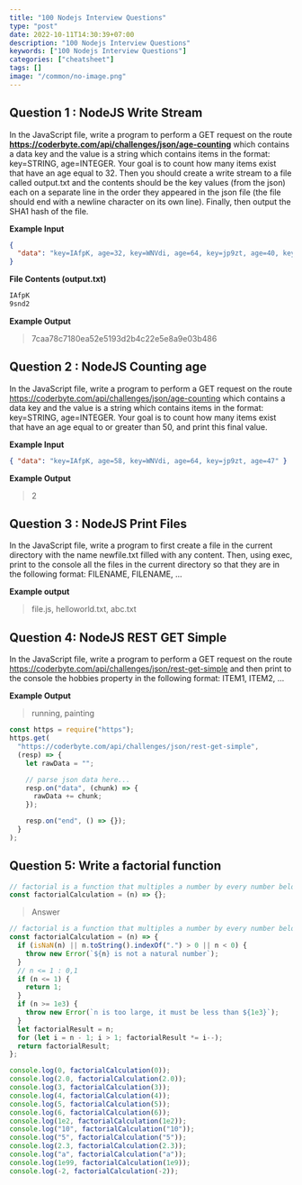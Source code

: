 ```yaml
---
title: "100 Nodejs Interview Questions"
type: "post"
date: 2022-10-11T14:30:39+07:00
description: "100 Nodejs Interview Questions"
keywords: ["100 Nodejs Interview Questions"]
categories: ["cheatsheet"]
tags: []
image: "/common/no-image.png"
---
```


## Question 1 : NodeJS Write Stream

In the JavaScript file, write a program to perform a GET request on the route **https://coderbyte.com/api/challenges/json/age-counting** which contains a data key and the value is a string which contains items in the format: key=STRING, age=INTEGER. Your goal is to count how many items exist that have an age equal to 32. Then you should create a write stream to a file called output.txt and the contents should be the key values (from the json) each on a separate line in the order they appeared in the json file (the file should end with a newline character on its own line). Finally, then output the SHA1 hash of the file.

**Example Input**

```json
{
  "data": "key=IAfpK, age=32, key=WNVdi, age=64, key=jp9zt, age=40, key=9snd2, age=32"
}
```

**File Contents (output.txt)**

```txt
IAfpK
9snd2
```

**Example Output**

> 7caa78c7180ea52e5193d2b4c22e5e8a9e03b486

## Question 2 : NodeJS Counting age

In the JavaScript file, write a program to perform a GET request on the route https://coderbyte.com/api/challenges/json/age-counting which contains a data key and the value is a string which contains items in the format: key=STRING, age=INTEGER. Your goal is to count how many items exist that have an age equal to or greater than 50, and print this final value.

**Example Input**

```json
{ "data": "key=IAfpK, age=58, key=WNVdi, age=64, key=jp9zt, age=47" }
```

**Example Output**

> 2

## Question 3 : NodeJS Print Files

In the JavaScript file, write a program to first create a file in the current directory with the name newfile.txt filled with any content. Then, using exec, print to the console all the files in the current directory so that they are in the following format: FILENAME, FILENAME, ...

**Example output**

> file.js, helloworld.txt, abc.txt

## Question 4: NodeJS REST GET Simple

In the JavaScript file, write a program to perform a GET request on the route https://coderbyte.com/api/challenges/json/rest-get-simple and then print to the console the hobbies property in the following format: ITEM1, ITEM2, ...

**Example Output**

> running, painting

```js
const https = require("https");
https.get(
  "https://coderbyte.com/api/challenges/json/rest-get-simple",
  (resp) => {
    let rawData = "";

    // parse json data here...
    resp.on("data", (chunk) => {
      rawData += chunk;
    });

    resp.on("end", () => {});
  }
);
```

## Question 5: Write a factorial function

```js
// factorial is a function that multiples a number by every number below it till 1
const factorialCalculation = (n) => {};
```

> Answer

```js
// factorial is a function that multiples a number by every number below it till 1
const factorialCalculation = (n) => {
  if (isNaN(n) || n.toString().indexOf(".") > 0 || n < 0) {
    throw new Error(`${n} is not a natural number`);
  }
  // n <= 1 : 0,1
  if (n <= 1) {
    return 1;
  }
  if (n >= 1e3) {
    throw new Error(`n is too large, it must be less than ${1e3}`);
  }
  let factorialResult = n;
  for (let i = n - 1; i > 1; factorialResult *= i--);
  return factorialResult;
};

console.log(0, factorialCalculation(0));
console.log(2.0, factorialCalculation(2.0));
console.log(3, factorialCalculation(3));
console.log(4, factorialCalculation(4));
console.log(5, factorialCalculation(5));
console.log(6, factorialCalculation(6));
console.log(1e2, factorialCalculation(1e2));
console.log("10", factorialCalculation("10"));
console.log("5", factorialCalculation("5"));
console.log(2.3, factorialCalculation(2.3));
console.log("a", factorialCalculation("a"));
console.log(1e99, factorialCalculation(1e9));
console.log(-2, factorialCalculation(-2));
```
